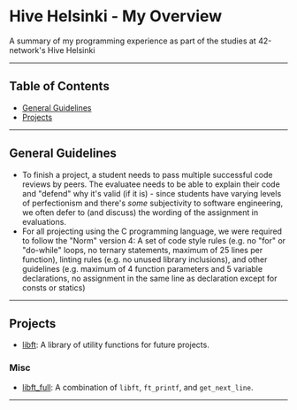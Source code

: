 # Hive Helsinki - My Overview

A summary of my programming experience as part of the studies at 42-network's Hive Helsinki

---

## Table of Contents
- [General Guidelines](#general-guidelines)
- [Projects](#projects)

---

## General Guidelines
- To finish a project, a student needs to pass multiple successful code reviews by peers. The evaluatee needs to be able to explain their code and "defend" why it's valid (if it is) - since students have varying levels of perfectionism and there's _some_ subjectivity to software engineering, we often defer to (and discuss) the wording of the assignment in evaluations.
- For all projecting using the C programming language, we were required to follow the "Norm" version 4: A set of code style rules (e.g. no "for" or "do-while" loops, no ternary statements, maximum of 25 lines per function), linting rules (e.g. no unused library inclusions), and other guidelines (e.g. maximum of 4 function parameters and 5 variable declarations, no assignment in the same line as declaration except for consts or statics)

--- 

## Projects

- [libft](https://github.com/EvAvKein/hive_libft): A library of utility functions for future projects.

### Misc

- [libft_full](https://github.com/EvAvKein/hive_libft_full): A combination of `libft`, `ft_printf`, and `get_next_line`.

---
